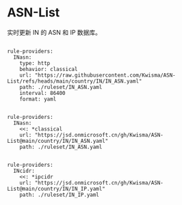 
# ASN-List

实时更新 IN 的 ASN 和 IP 数据库。

<pre><code class="language-javascript">
rule-providers:
  INasn:
    type: http
    behavior: classical
    url: "https://raw.githubusercontent.com/Kwisma/ASN-List/refs/heads/main/country/IN/IN_ASN.yaml"
    path: ./ruleset/IN_ASN.yaml
    interval: 86400
    format: yaml
</code></pre>

<pre><code class="language-javascript">
rule-providers:
  INasn:
    <<: *classical
    url: "https://jsd.onmicrosoft.cn/gh/Kwisma/ASN-List@main/country/IN/IN_ASN.yaml"
    path: ./ruleset/IN_ASN.yaml
</code></pre>

<pre><code class="language-javascript">
rule-providers:
  INcidr:
    <<: *ipcidr
    url: "https://jsd.onmicrosoft.cn/gh/Kwisma/ASN-List@main/country/IN/IN_IP.yaml"
    path: ./ruleset/IN_IP.yaml
</code></pre>